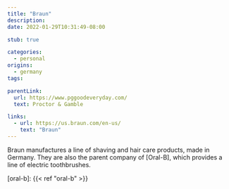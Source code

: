 ```yaml
---
title: "Braun"
description:
date: 2022-01-29T10:31:49-08:00

stub: true

categories:
  - personal
origins:
  - germany
tags:

parentLink:
  url: https://www.pggoodeveryday.com/
  text: Proctor & Gamble

links:
  - url: https://us.braun.com/en-us/
    text: "Braun"
---
```


Braun manufactures a line of shaving and hair care products, made in Germany.
They are also the parent company of [Oral-B], which provides a line of electric
toothbrushes.

[oral-b]: {{< ref "oral-b" >}}
